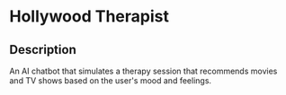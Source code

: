 # Hollywood Therapist

## Description
An AI chatbot that simulates a therapy session that recommends movies and TV shows based on the user's mood and feelings.